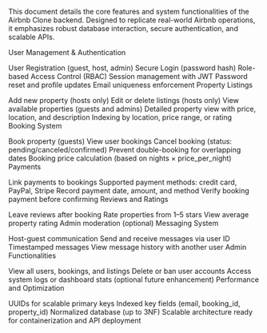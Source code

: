 This document details the core features and system functionalities of the Airbnb Clone backend. Designed to replicate real-world Airbnb operations, it emphasizes robust database interaction, secure authentication, and scalable APIs.

User Management & Authentication

User Registration (guest, host, admin)
Secure Login (password hash)
Role-based Access Control (RBAC)
Session management with JWT
Password reset and profile updates
Email uniqueness enforcement
Property Listings

Add new property (hosts only)
Edit or delete listings (hosts only)
View available properties (guests and admins)
Detailed property view with price, location, and description
Indexing by location, price range, or rating
Booking System

Book property (guests)
View user bookings
Cancel booking (status: pending/canceled/confirmed)
Prevent double-booking for overlapping dates
Booking price calculation (based on nights × price_per_night)
Payments

Link payments to bookings
Supported payment methods: credit card, PayPal, Stripe
Record payment date, amount, and method
Verify booking payment before confirming
Reviews and Ratings

Leave reviews after booking
Rate properties from 1–5 stars
View average property rating
Admin moderation (optional)
Messaging System

Host-guest communication
Send and receive messages via user ID
Timestamped messages
View message history with another user
Admin Functionalities

View all users, bookings, and listings
Delete or ban user accounts
Access system logs or dashboard stats (optional future enhancement)
Performance and Optimization

UUIDs for scalable primary keys
Indexed key fields (email, booking_id, property_id)
Normalized database (up to 3NF)
Scalable architecture ready for containerization and API deployment